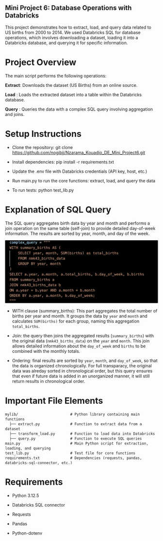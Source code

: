 
## Mini Project 6: Database Operations with Databricks



This project demonstrates how to extract, load, and query data related to US births from 2000 to 2014. We used Databricks SQL for database operations, which involves downloading a dataset, loading it into a Databricks database, and querying it for specific information.

# Project Overview

The main script performs the following operations:

**Extract**: Downloads the dataset (US Births) from an online source.

**Load** : Loads the extracted dataset into a table within the Databricks database.

**Query** : Queries the data with a complex SQL query involving aggregation and joins.

# Setup Instructions

- Clone the repository: git clone https://github.com/nogibjj/Nzarama_Kouadio_DE_Mini_Project6.git

- Install dependencies: pip install -r requirements.txt

- Update the .env file with Databricks credentials (API key, host, etc.)

- Run main.py to run the core functions: extract, load, and query the data

- To run tests: python test_lib.py

# Explanation of SQL Query

The SQL query aggregates birth data by year and month and performs a join operation on the same table (self-join) to provide detailed day-of-week information. The results are sorted by year, month, and day of the week.

![pic failed to load, retry](query_pic.png)

- WITH clause (summary_births): This part aggregates the total number of births per year and month. It groups the data by `year` and `month` and calculates `SUM(births)` for each group, naming this aggregation `total_births`.

- Join: the query then joins the aggregated results (`summary_births`) with the original data (`nmk43_births_data`) on the `year` and `month`. This join allows detailed information about the `day_of_week` and `births` to be combined with the monthly totals.

- Ordering: final results are sorted by `year`, `month`, and `day_of_week`, so that the data is organized chronologically. For full transparacy, the original data was alreday sorted in chronological order, but this query ensures that even if future data is added in an unorganized manner, it will still return results in chronological order. 

# Important File Elements

```
mylib/                        # Python library containing main functions
  ├── extract.py              # Function to extract data from a dataset
  ├── transform_load.py       # Function to load data into Databricks
  ├── query.py                # Function to execute SQL queries
main.py                       # Main Python script for extraction, loading, and querying
test_lib.py                   # Test file for core functions
requirements.txt              # Dependencies (requests, pandas, databricks-sql-connector, etc.)
```

# Requirements

- Python 3.12.5

- Databricks SQL connector

- Requests

- Pandas

- Python-dotenv








